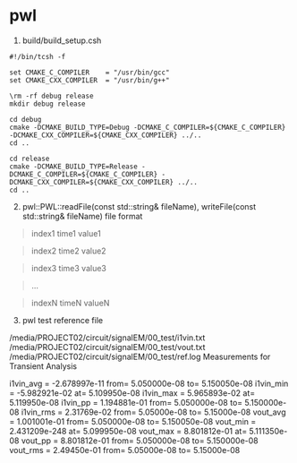 # pwl

1. build/build_setup.csh
```
#!/bin/tcsh -f

set CMAKE_C_COMPILER    = "/usr/bin/gcc"
set CMAKE_CXX_COMPILER  = "/usr/bin/g++"

\rm -rf debug release
mkdir debug release

cd debug
cmake -DCMAKE_BUILD_TYPE=Debug -DCMAKE_C_COMPILER=${CMAKE_C_COMPILER} -DCMAKE_CXX_COMPILER=${CMAKE_CXX_COMPILER} ../..
cd ..

cd release
cmake -DCMAKE_BUILD_TYPE=Release -DCMAKE_C_COMPILER=${CMAKE_C_COMPILER} -DCMAKE_CXX_COMPILER=${CMAKE_CXX_COMPILER} ../..
cd .. 
```

2. pwl::PWL::readFile(const std::string& fileName), writeFile(const std::string& fileName) file format

> index1 time1 value1

> index2 time2 value2

> index3 time3 value3

> ...

> indexN timeN valueN

3. pwl test reference file

/media/PROJECT02/circuit/signalEM/00_test/i1vin.txt
/media/PROJECT02/circuit/signalEM/00_test/vout.txt
/media/PROJECT02/circuit/signalEM/00_test/ref.log
Measurements for Transient Analysis

i1vin_avg           =  -2.678997e-11 from=  5.050000e-08 to=  5.150050e-08
i1vin_min           =  -5.982921e-02 at=  5.109950e-08
i1vin_max           =   5.965893e-02 at=  5.119950e-08
i1vin_pp            =   1.194881e-01 from=  5.050000e-08 to=  5.150000e-08
i1vin_rms           =   2.31769e-02  from=  5.05000e-08 to=  5.15000e-08
vout_avg            =  1.001001e-01 from=  5.050000e-08 to=  5.150050e-08
vout_min            =  2.431209e-248 at=  5.099950e-08
vout_max            =  8.801812e-01 at=  5.111350e-08
vout_pp             =  8.801812e-01 from=  5.050000e-08 to=  5.150000e-08
vout_rms            =   2.49450e-01 from=  5.05000e-08 to=  5.15000e-08
